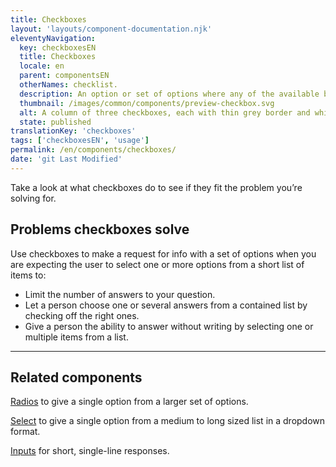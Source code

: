 ```yaml
---
title: Checkboxes
layout: 'layouts/component-documentation.njk'
eleventyNavigation:
  key: checkboxesEN
  title: Checkboxes
  locale: en
  parent: componentsEN
  otherNames: checklist.
  description: An option or set of options where any of the available boxes can be selected.
  thumbnail: /images/common/components/preview-checkbox.svg
  alt: A column of three checkboxes, each with thin grey border and white fill beside a thick grey line to represent the label. Two of the three boxes have a checkmark.
  state: published
translationKey: 'checkboxes'
tags: ['checkboxesEN', 'usage']
permalink: /en/components/checkboxes/
date: 'git Last Modified'
---
```


Take a look at what checkboxes do to see if they fit the problem you’re solving for.

## Problems checkboxes solve

Use checkboxes to make a request for info with a set of options when you are expecting the user to select one or more options from a short list of items to:

- Limit the number of answers to your question.  
- Let a person choose one or several answers from a contained list by checking off the right ones.  
- Give a person the ability to answer without writing by selecting one or multiple items from a list.

<hr/>

## Related components

<a href="{{ links.radios }}">Radios</a> to give a single option from a larger set of options.

<a href="{{ links.select }}">Select</a> to give a single option from a medium to long sized list in a dropdown format.

<a href="{{ links.input }}">Inputs</a> for short, single-line responses.
